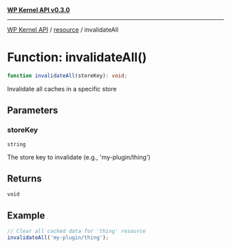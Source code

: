 [**WP Kernel API v0.3.0**](../../README.md)

---

[WP Kernel API](../../README.md) / [resource](../README.md) / invalidateAll

# Function: invalidateAll()

```ts
function invalidateAll(storeKey): void;
```

Invalidate all caches in a specific store

## Parameters

### storeKey

`string`

The store key to invalidate (e.g., 'my-plugin/thing')

## Returns

`void`

## Example

```ts
// Clear all cached data for 'thing' resource
invalidateAll('my-plugin/thing');
```
